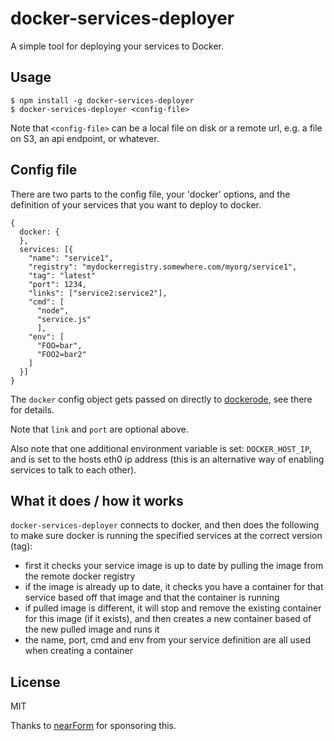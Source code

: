 # docker-services-deployer

A simple tool for deploying your services to Docker.

## Usage

```
$ npm install -g docker-services-deployer
$ docker-services-deployer <config-file>
```

Note that `<config-file>` can be a local file on disk or a remote url, e.g. a file on S3, an api endpoint, or whatever.

## Config file

There are two parts to the config file, your 'docker' options, and the definition of your services that you want to deploy to docker.

```
{
  docker: {
  },
  services: [{
    "name": "service1",
    "registry": "mydockerregistry.somewhere.com/myorg/service1",
    "tag": "latest"
    "port": 1234,
    "links": ["service2:service2"],
    "cmd": [
      "node",
      "service.js"
      ],
    "env": [
      "FOO=bar",
      "FOO2=bar2"
    ]
  }]
}
```

The `docker` config object gets passed on directly to [dockerode](https://www.npmjs.com/package/dockerode), see there for details.

Note that `link` and `port` are optional above.

Also note that one additional environment variable is set: `DOCKER_HOST_IP`, and is set to the hosts eth0 ip address (this is an alternative way of enabling services to talk to each other). 

## What it does / how it works

`docker-services-deployer` connects to docker, and then does the following to make sure docker is running the specified services at the correct version (tag):

* first it checks your service image is up to date by pulling the image from the remote docker registry
* if the image is already up to date, it checks you have a container for that service based off that image and that the container is running
* if pulled image is different, it will stop and remove the existing container for this image (if it exists), and then creates a new container based of the new pulled image and runs it
* the name, port, cmd and env from your service definition are all used when creating a container

## License

MIT

Thanks to [nearForm](http://nearform.com) for sponsoring this.

